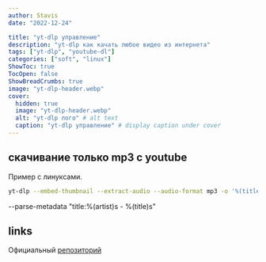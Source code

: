 ```yaml
---
author: Stavis
date: "2022-12-24"

title: "yt-dlp управление"
description: "yt-dlp как качать любое видео из интернета"
tags: ["yt-dlp", "youtube-dl"]
categories: ["soft", "linux"]
ShowToc: true
TocOpen: false
ShowBreadCrumbs: true
image: "yt-dlp-header.webp"
cover:
  hidden: true
  image: "yt-dlp-header.webp"
  alt: "yt-dlp лого" # alt text
  caption: "yt-dlp управление" # display caption under cover
---
```


## скачивание только mp3 с youtube

Пример с линуксами.

```bash
yt-dlp --embed-thumbnail --extract-audio --audio-format mp3 -o '%(title)s.%(ext)s' https://youtu.be/VFwmKL5OL-Q
```

--parse-metadata "title:%(artist)s - %(title)s"



## links
Официальный [репозиторий][Repoyt-dlp]

[RepoGithub]: https://github.com/ytdl-org/youtube-dl
[Offsite]: http://ytdl-org.github.io/youtube-dl/
[Repoyt-dlp]: https://github.com/yt-dlp/yt-dlp
